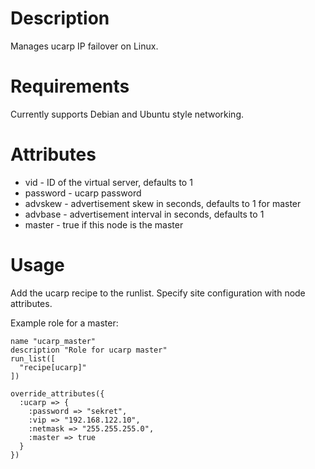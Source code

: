 Description
===========

Manages ucarp IP failover on Linux.

Requirements
============

Currently supports Debian and Ubuntu style networking.

Attributes
==========

* vid - ID of the virtual server, defaults to 1
* password - ucarp password
* advskew - advertisement skew in seconds, defaults to 1 for master
* advbase - advertisement interval in seconds, defaults to 1
* master - true if this node is the master

Usage
=====

Add the ucarp recipe to the runlist. Specify site configuration
with node attributes.

Example role for a master:

    name "ucarp_master"
    description "Role for ucarp master"
    run_list([
      "recipe[ucarp]"
    ])

    override_attributes({
      :ucarp => { 
        :password => "sekret",
        :vip => "192.168.122.10",
        :netmask => "255.255.255.0",
        :master => true
      }
    })
